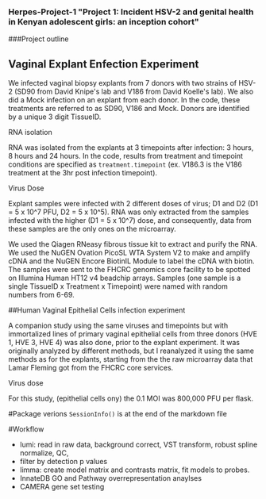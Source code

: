 ### Herpes-Project-1 "Project 1: Incident HSV-2 and genital health in Kenyan adolescent girls: an inception cohort"

###Project outline
 ## Vaginal Explant Enfection Experiment
  
  We infected vaginal biopsy explants from 7 donors with two strains of HSV-2 (SD90 from David Knipe's lab and V186 from David Koelle's lab). We also did a Mock infection on an explant from each donor. In the code, these treatments are referred to as SD90, V186 and Mock. Donors are identified by a unique 3 digit TissueID.
  
  RNA isolation
  
  RNA was isolated from the explants at 3 timepoints after infection: 3 hours, 8 hours and 24 hours. In the code, results from treatment and timepoint conditions are specified as `treatment.timepoint` (ex. V186.3 is the V186 treatment at the 3hr post infection timepoint).
  
  Virus Dose
  
  Explant samples were infected with 2 different doses of virus; D1 and D2 (D1 = 5 x 10^7 PFU, D2 = 5 x 10^5). RNA was only extracted from the samples infected with the higher (D1 = 5 x 10^7) dose, and consequently, data from these samples are the only ones on the microarray.
  
  We used the Qiagen RNeasy fibrous tissue kit to extract and purify the RNA. We used the NuGEN Ovation PicoSL WTA System V2 to make and amplify cDNA and the NuGEN Encore BiotinIL Module to label the cDNA with biotin. The samples were sent to the FHCRC genomics core facility to be spotted on Illumina Human HT12 v4 beadchip arrays. Samples (one sample is a single TissueID x Treatment x Timepoint) were named with random numbers from 6-69. 

##Human Vaginal Epithelial Cells infection experiment

A companion study using the same viruses and timepoints but with immortalized lines of primary vaginal epithelial cells from three donors (HVE 1, HVE 3, HVE 4) was also done, prior to the explant experiment. It was originally analyzed by different methods, but I reanalyzed it using the same methods as for the explants, starting from the the raw microarray data that Lamar Fleming got from the FHCRC core services. 

Virus dose

For this study, (epithelial cells ony) the 0.1 MOI was 800,000 PFU per flask.

#Package verions
`SessionInfo()` is at the end of the markdown file


#Workflow
* lumi: read in raw data, background correct, VST transform, robust spline normalize, QC, 
* filter by detection p values
* limma: create model matrix and contrasts matrix, fit models to probes.
* InnateDB GO and Pathway overrepresentation anaylses
* CAMERA gene set testing
